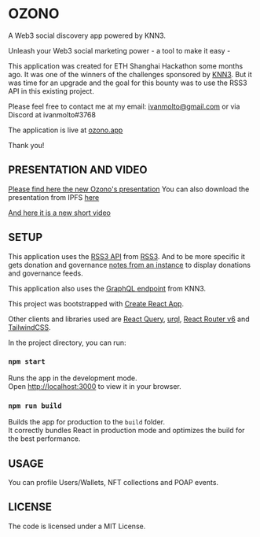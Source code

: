# OZONO

A Web3 social discovery app powered by KNN3.

Unleash your Web3 social marketing power - a tool to make it easy -

This application was created for ETH Shanghai Hackathon some months ago. It was one of the winners of the challenges sponsored by [KNN3](https://www.knn3.xyz).
But it was time for an upgrade and the goal for this bounty was to use the RSS3 API in this existing project.

Please feel free to contact me at my email: ivanmolto@gmail.com or via Discord at ivanmolto#3768

The application is live at [ozono.app](https://www.ozono.app)

Thank you!

## PRESENTATION AND VIDEO

[Please find here the new Ozono's presentation](https://github.com/ivanmolto/ozono/blob/master/ozono-rss3.pdf)
You can also download the presentation from IPFS [here](https://ivanmolto.mypinata.cloud/ipfs/QmUB6pzByYWNDnLx1LQVfs2E2Hx1AH7HFyCYFiWmx6wxXf)

[And here it is a new short video]()

## SETUP

This application uses the [RSS3 API](https://docs.rss3.io/reference) from [RSS3](https://rss3.io). And to be more specific it gets donation and governance [notes from an instance](https://docs.rss3.io/reference/getnotesbyinstance) to display donations and governance feeds.

This application also uses the [GraphQL endpoint](https://mw.graphql.knn3.xyz) from KNN3.

This project was bootstrapped with [Create React App](https://github.com/facebook/create-react-app).

Other clients and libraries used are [React Query](https://tanstack.com/query/v4), [urql](https://formidable.com/open-source/urql/), [React Router v6](https://reactrouter.com/docs/en/v6/getting-started/overview) and [TailwindCSS](https://tailwindcss.com).

In the project directory, you can run:

### `npm start`

Runs the app in the development mode.\
Open [http://localhost:3000](http://localhost:3000) to view it in your browser.

### `npm run build`

Builds the app for production to the `build` folder.\
It correctly bundles React in production mode and optimizes the build for the best performance.

## USAGE

You can profile Users/Wallets, NFT collections and POAP events.

## LICENSE

The code is licensed under a MIT License.
